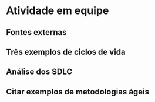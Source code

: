 # Atividade em equipe

## Fontes externas
<!-- Buscar fontes confiáveis e referenciar no DA; -->

## Três exemplos de ciclos de vida
<!-- Busque pelo menos 3 diferentes exemplos de ciclos de vida de desenvolvimento de software (SDLC); -->

## Análise dos SDLC
<!-- Faça a análise dos SDLCs encontradas, verifique as fases e classifique em Estruturação, Execuação e Finalização; -->

## Citar exemplos de metodologias ágeis
<!-- Cite metodologias ágeis. -->